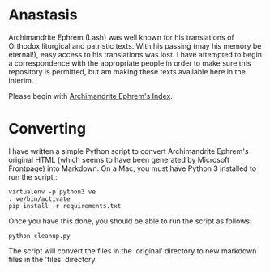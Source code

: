 Anastasis
=========
Archimandrite Ephrem (Lash) was well known for his translations of Orthodox liturgical and patristic texts. 
With his passing (may his memory be eternal!), easy access to his translations was lost. I have attempted to begin
a correspondence with the appropriate people in order to make sure this repository is permitted, but am making 
these texts available here in the interim.

Please begin with [Archimandrite Ephrem's Index](files/index.md).

Converting
==========
I have written a simple Python script to convert Archimandrite Ephrem's
original HTML (which seems to have been generated by Microsoft Frontpage) into
Markdown. On a Mac, you must have Python 3 installed to run the script.:

    virtualenv -p python3 ve
    . ve/bin/activate
    pip install -r requirements.txt

Once you have this done, you should be able to run the script as follows:

    python cleanup.py

The script will convert the files in the 'original' directory to new markdown
files in the 'files' directory.
